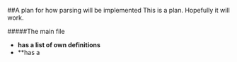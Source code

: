 ##A plan for how parsing will be implemented
This is a plan. Hopefully it will work.  
  
#####The main file
* **has a list of own definitions**
* **has a 
